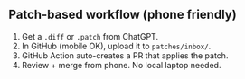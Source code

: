 ## Patch-based workflow (phone friendly)
1. Get a `.diff` or `.patch` from ChatGPT.
2. In GitHub (mobile OK), upload it to `patches/inbox/`.
3. GitHub Action auto-creates a PR that applies the patch.
4. Review + merge from phone. No local laptop needed.